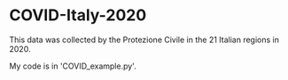 # COVID-Italy-2020
This data was collected by the Protezione Civile in the 21 Italian regions in 2020. 

My code is in 'COVID_example.py'.
